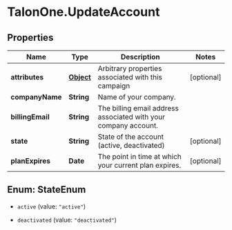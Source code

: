 # TalonOne.UpdateAccount

## Properties

Name | Type | Description | Notes
------------ | ------------- | ------------- | -------------
**attributes** | [**Object**](.md) | Arbitrary properties associated with this campaign | [optional] 
**companyName** | **String** | Name of your company. | 
**billingEmail** | **String** | The billing email address associated with your company account. | 
**state** | **String** | State of the account (active, deactivated) | [optional] 
**planExpires** | **Date** | The point in time at which your current plan expires. | [optional] 



## Enum: StateEnum


* `active` (value: `"active"`)

* `deactivated` (value: `"deactivated"`)




